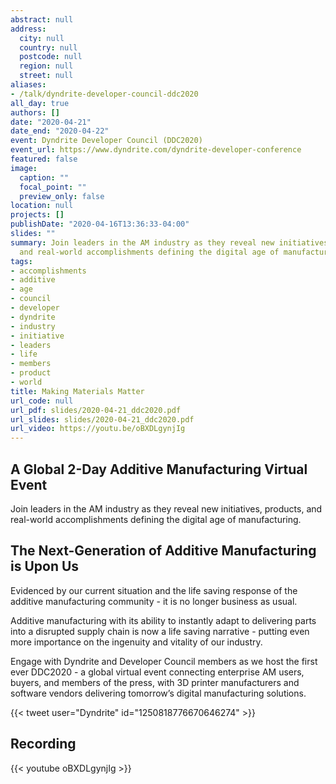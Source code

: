 ```yaml
---
abstract: null
address:
  city: null
  country: null
  postcode: null
  region: null
  street: null
aliases:
- /talk/dyndrite-developer-council-ddc2020
all_day: true
authors: []
date: "2020-04-21"
date_end: "2020-04-22"
event: Dyndrite Developer Council (DDC2020)
event_url: https://www.dyndrite.com/dyndrite-developer-conference
featured: false
image:
  caption: ""
  focal_point: ""
  preview_only: false
location: null
projects: []
publishDate: "2020-04-16T13:36:33-04:00"
slides: ""
summary: Join leaders in the AM industry as they reveal new initiatives, products,
  and real-world accomplishments defining the digital age of manufacturing.
tags:
- accomplishments
- additive
- age
- council
- developer
- dyndrite
- industry
- initiative
- leaders
- life
- members
- product
- world
title: Making Materials Matter
url_code: null
url_pdf: slides/2020-04-21_ddc2020.pdf
url_slides: slides/2020-04-21_ddc2020.pdf
url_video: https://youtu.be/oBXDLgynjIg
---
```


## A Global 2-Day Additive Manufacturing Virtual Event

Join leaders in the AM industry as they reveal new initiatives, products, and real-world accomplishments defining the digital age of manufacturing.

## The Next-Generation of Additive Manufacturing is Upon Us

Evidenced by our current situation and the life saving response of the additive manufacturing community - it is no longer business as usual.

Additive manufacturing with its ability to instantly adapt to delivering parts into a disrupted supply chain is now a life saving narrative - putting even more importance on the ingenuity and vitality of our industry.

Engage with Dyndrite and Developer Council members as we host the first ever DDC2020 - a global virtual event connecting enterprise AM users, buyers, and members of the press, with 3D printer manufacturers and software vendors delivering tomorrow’s digital manufacturing solutions.

{{< tweet user="Dyndrite" id="1250818776670646274" >}}

## Recording

{{< youtube oBXDLgynjIg >}}
